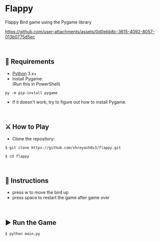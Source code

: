 # Flappy
Flappy Bird game using the Pygame library  

https://github.com/user-attachments/assets/0d0ebb8c-3615-4092-8057-013b0775d5ec




<br/>

## 🔧 Requirements
- [Python](https://www.python.org/) 3.x+
- Install Pygame:  
(Run this in PowerShell)
```
py -m pip-install pygame
```

- If it doesn't work, try to figure out how to install Pygame.  
<br/>

## ⚔ How to Play

- Clone the repository:  
```
$ git clone https://github.com/shreyash0x3/flappy.git
```
```
$ cd flappy
```

<br/>

## 📜 Instructions

- press w to move the bird up
- press space to restart the game after game over

<br/>

## ▶ Run the Game
```
$ python main.py
``` 
